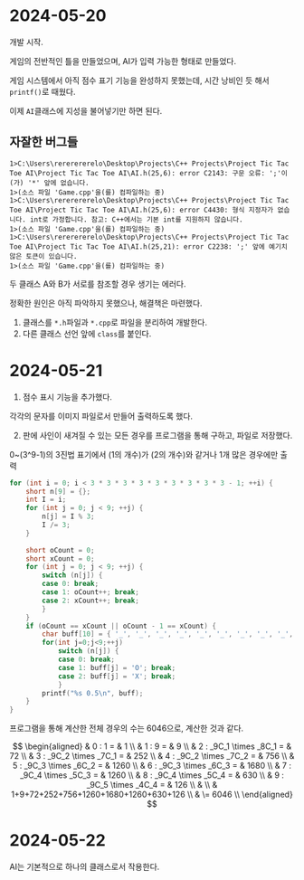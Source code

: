 # 2024-05-20

개발 시작.

게임의 전반적인 틀을 만들었으며, AI가 입력 가능한 형태로 만들었다.

게임 시스템에서 아직 점수 표기 기능을 완성하지 못했는데, 시간 낭비인 듯 해서 `printf()`로 때웠다.

이제 `AI`클래스에 지성을 불어넣기만 하면 된다.

## 자잘한 버그들

```
1>C:\Users\rererererelo\Desktop\Projects\C++ Projects\Project Tic Tac Toe AI\Project Tic Tac Toe AI\AI.h(25,6): error C2143: 구문 오류: ';'이(가) '*' 앞에 없습니다.
1>(소스 파일 'Game.cpp'을(를) 컴파일하는 중)
1>C:\Users\rererererelo\Desktop\Projects\C++ Projects\Project Tic Tac Toe AI\Project Tic Tac Toe AI\AI.h(25,6): error C4430: 형식 지정자가 없습니다. int로 가정합니다. 참고: C++에서는 기본 int를 지원하지 않습니다.
1>(소스 파일 'Game.cpp'을(를) 컴파일하는 중)
1>C:\Users\rererererelo\Desktop\Projects\C++ Projects\Project Tic Tac Toe AI\Project Tic Tac Toe AI\AI.h(25,21): error C2238: ';' 앞에 예기치 않은 토큰이 있습니다.
1>(소스 파일 'Game.cpp'을(를) 컴파일하는 중)
```

두 클래스 A와 B가 서로를 참조할 경우 생기는 에러다.

정확한 원인은 아직 파악하지 못했으나, 해결책은 마련했다.

1. 클래스를 `*.h`파일과 `*.cpp`로 파일을 분리하여 개발한다.
2. 다른 클래스 선언 앞에 `class`를 붙인다.

# 2024-05-21

1. 점수 표시 기능을 추가했다.  

각각의 문자를 이미지 파일로서 만들어 출력하도록 했다.

2. 판에 사인이 새겨질 수 있는 모든 경우를 프로그램을 통해 구하고, 파일로 저장했다.

0~(3^9-1)의 3진법 표기에서 (1의 개수)가 (2의 개수)와 같거나 1개 많은 경우에만 출력

```cpp
for (int i = 0; i < 3 * 3 * 3 * 3 * 3 * 3 * 3 * 3 * 3 - 1; ++i) {
    short n[9] = {};
    int I = i;
    for (int j = 0; j < 9; ++j) {
        n[j] = I % 3;
        I /= 3;
    }
        
    short oCount = 0;
    short xCount = 0;
    for (int j = 0; j < 9; ++j) {
        switch (n[j]) {
        case 0: break;
        case 1: oCount++; break;
        case 2: xCount++; break;
        }
    }
    if (oCount == xCount || oCount - 1 == xCount) {
        char buff[10] = { '_', '_', '_', '_', '_', '_', '_', '_', '_', '\0' };
        for(int j=0;j<9;++j)
            switch (n[j]) {
            case 0: break;
            case 1: buff[j] = 'O'; break;
            case 2: buff[j] = 'X'; break;
            }
        printf("%s 0.5\n", buff);
    }
}
```

프로그램을 통해 계산한 전체 경우의 수는 6046으로, 계산한 것과 같다.

$$
\begin{aligned}
& 0 : 1			= & 1 \\
& 1 : 9			= & 9 \\
& 2 : _9C_1 \times _8C_1		= & 72   \\
& 3 : _9C_2 \times _7C_1		= & 252  \\
& 4 : _9C_2 \times _7C_2		= & 756  \\
& 5 : _9C_3 \times _6C_2		= & 1260 \\
& 6 : _9C_3 \times _6C_3		= & 1680 \\
& 7 : _9C_4 \times _5C_3		= & 1260 \\
& 8 : _9C_4 \times _5C_4		= & 630  \\
& 9 : _9C_5 \times _4C_4		= & 126  \\
& \\
& 1+9+72+252+756+1260+1680+1260+630+126 \\
& \= 6046 \\
\end{aligned}
$$

# 2024-05-22

AI는 기본적으로 하나의 클래스로서 작용한다.
